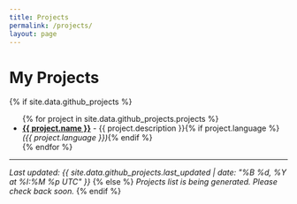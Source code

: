 ```yaml
---
title: Projects
permalink: /projects/
layout: page
---
```


# My Projects

{% if site.data.github_projects %}
<ul>
{% for project in site.data.github_projects.projects %}
  <li><strong><a href="{{ project.url }}">{{ project.name }}</a></strong> - {{ project.description }}{% if project.language %} <em>({{ project.language }})</em>{% endif %}</li>
{% endfor %}
</ul>

---

*Last updated: {{ site.data.github_projects.last_updated | date: "%B %d, %Y at %I:%M %p UTC" }}*
{% else %}
*Projects list is being generated. Please check back soon.*
{% endif %}